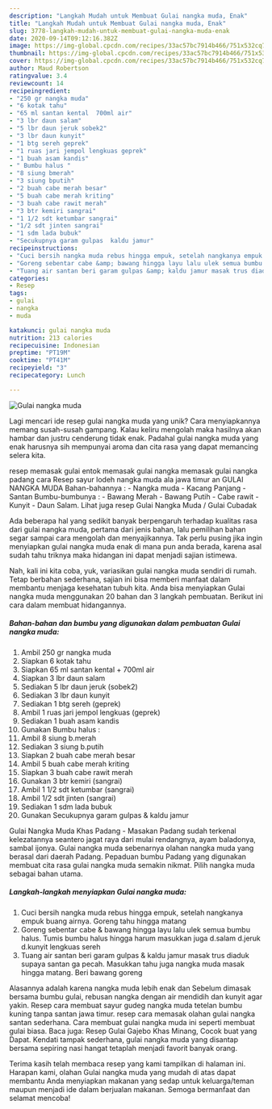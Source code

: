 ```yaml
---
description: "Langkah Mudah untuk Membuat Gulai nangka muda, Enak"
title: "Langkah Mudah untuk Membuat Gulai nangka muda, Enak"
slug: 3778-langkah-mudah-untuk-membuat-gulai-nangka-muda-enak
date: 2020-09-14T09:12:16.382Z
image: https://img-global.cpcdn.com/recipes/33ac57bc7914b466/751x532cq70/gulai-nangka-muda-foto-resep-utama.jpg
thumbnail: https://img-global.cpcdn.com/recipes/33ac57bc7914b466/751x532cq70/gulai-nangka-muda-foto-resep-utama.jpg
cover: https://img-global.cpcdn.com/recipes/33ac57bc7914b466/751x532cq70/gulai-nangka-muda-foto-resep-utama.jpg
author: Maud Robertson
ratingvalue: 3.4
reviewcount: 14
recipeingredient:
- "250 gr nangka muda"
- "6 kotak tahu"
- "65 ml santan kental  700ml air"
- "3 lbr daun salam"
- "5 lbr daun jeruk sobek2"
- "3 lbr daun kunyit"
- "1 btg sereh geprek"
- "1 ruas jari jempol lengkuas geprek"
- "1 buah asam kandis"
- " Bumbu halus "
- "8 siung bmerah"
- "3 siung bputih"
- "2 buah cabe merah besar"
- "5 buah cabe merah kriting"
- "3 buah cabe rawit merah"
- "3 btr kemiri sangrai"
- "1 1/2 sdt ketumbar sangrai"
- "1/2 sdt jinten sangrai"
- "1 sdm lada bubuk"
- "Secukupnya garam gulpas  kaldu jamur"
recipeinstructions:
- "Cuci bersih nangka muda rebus hingga empuk, setelah nangkanya empuk buang airnya. Goreng tahu hingga matang"
- "Goreng sebentar cabe &amp; bawang hingga layu lalu ulek semua bumbu halus. Tumis bumbu halus hingga harum masukkan juga d.salam d.jeruk d.kunyit lengkuas sereh"
- "Tuang air santan beri garam gulpas &amp; kaldu jamur masak trus diaduk supaya santan ga pecah. Masukkan tahu juga nangka muda masak hingga matang. Beri bawang goreng"
categories:
- Resep
tags:
- gulai
- nangka
- muda

katakunci: gulai nangka muda 
nutrition: 213 calories
recipecuisine: Indonesian
preptime: "PT19M"
cooktime: "PT41M"
recipeyield: "3"
recipecategory: Lunch

---
```



![Gulai nangka muda](https://img-global.cpcdn.com/recipes/33ac57bc7914b466/751x532cq70/gulai-nangka-muda-foto-resep-utama.jpg)

Lagi mencari ide resep gulai nangka muda yang unik? Cara menyiapkannya memang susah-susah gampang. Kalau keliru mengolah maka hasilnya akan hambar dan justru cenderung tidak enak. Padahal gulai nangka muda yang enak harusnya sih mempunyai aroma dan cita rasa yang dapat memancing selera kita.

resep memasak gulai entok memasak gulai nangka memasak gulai nangka padang cara Resep sayur lodeh nangka muda ala jawa timur an GULAI NANGKA MUDA Bahan-bahannya : - Nangka muda - Kacang Panjang - Santan Bumbu-bumbunya : - Bawang Merah - Bawang Putih - Cabe rawit - Kunyit - Daun Salam. Lihat juga resep Gulai Nangka Muda / Gulai Cubadak

Ada beberapa hal yang sedikit banyak berpengaruh terhadap kualitas rasa dari gulai nangka muda, pertama dari jenis bahan, lalu pemilihan bahan segar sampai cara mengolah dan menyajikannya. Tak perlu pusing jika ingin menyiapkan gulai nangka muda enak di mana pun anda berada, karena asal sudah tahu triknya maka hidangan ini dapat menjadi sajian istimewa.


Nah, kali ini kita coba, yuk, variasikan gulai nangka muda sendiri di rumah. Tetap berbahan sederhana, sajian ini bisa memberi manfaat dalam membantu menjaga kesehatan tubuh kita. Anda bisa menyiapkan Gulai nangka muda menggunakan 20 bahan dan 3 langkah pembuatan. Berikut ini cara dalam membuat hidangannya.

<!--inarticleads1-->

##### Bahan-bahan dan bumbu yang digunakan dalam pembuatan Gulai nangka muda:

1. Ambil 250 gr nangka muda
1. Siapkan 6 kotak tahu
1. Siapkan 65 ml santan kental + 700ml air
1. Siapkan 3 lbr daun salam
1. Sediakan 5 lbr daun jeruk (sobek2)
1. Sediakan 3 lbr daun kunyit
1. Sediakan 1 btg sereh (geprek)
1. Ambil 1 ruas jari jempol lengkuas (geprek)
1. Sediakan 1 buah asam kandis
1. Gunakan  Bumbu halus :
1. Ambil 8 siung b.merah
1. Sediakan 3 siung b.putih
1. Siapkan 2 buah cabe merah besar
1. Ambil 5 buah cabe merah kriting
1. Siapkan 3 buah cabe rawit merah
1. Gunakan 3 btr kemiri (sangrai)
1. Ambil 1 1/2 sdt ketumbar (sangrai)
1. Ambil 1/2 sdt jinten (sangrai)
1. Sediakan 1 sdm lada bubuk
1. Gunakan Secukupnya garam gulpas &amp; kaldu jamur


Gulai Nangka Muda Khas Padang - Masakan Padang sudah terkenal kelezatannya seantero jagat raya dari mulai rendangnya, ayam baladonya, sambal ijonya. Gulai nangka muda sebenarnya olahan nangka muda yang berasal dari daerah Padang. Pepaduan bumbu Padang yang digunakan membuat cita rasa gulai nangka muda semakin nikmat. Pilih nangka muda sebagai bahan utama. 

<!--inarticleads2-->

##### Langkah-langkah menyiapkan Gulai nangka muda:

1. Cuci bersih nangka muda rebus hingga empuk, setelah nangkanya empuk buang airnya. Goreng tahu hingga matang
1. Goreng sebentar cabe &amp; bawang hingga layu lalu ulek semua bumbu halus. Tumis bumbu halus hingga harum masukkan juga d.salam d.jeruk d.kunyit lengkuas sereh
1. Tuang air santan beri garam gulpas &amp; kaldu jamur masak trus diaduk supaya santan ga pecah. Masukkan tahu juga nangka muda masak hingga matang. Beri bawang goreng


Alasannya adalah karena nangka muda lebih enak dan Sebelum dimasak bersama bumbu gulai, rebusan nangka dengan air mendidih dan kunyit agar yakin. Resep cara membuat sayur gudeg nangka muda tetelan bumbu kuning tanpa santan jawa timur. resep cara memasak olahan gulai nangka santan sederhana. Cara membuat gulai nangka muda ini seperti membuat gulai biasa. Baca juga: Resep Gulai Gajebo Khas Minang, Cocok buat yang Dapat. Kendati tampak sederhana, gulai nangka muda yang disantap bersama sepiring nasi hangat tetaplah menjadi favorit banyak orang. 

Terima kasih telah membaca resep yang kami tampilkan di halaman ini. Harapan kami, olahan Gulai nangka muda yang mudah di atas dapat membantu Anda menyiapkan makanan yang sedap untuk keluarga/teman maupun menjadi ide dalam berjualan makanan. Semoga bermanfaat dan selamat mencoba!
